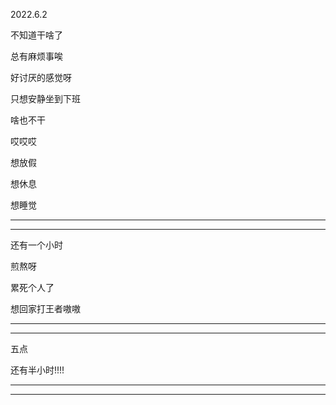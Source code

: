 2022.6.2

不知道干啥了

总有麻烦事唉

好讨厌的感觉呀

只想安静坐到下班

啥也不干

哎哎哎

想放假

想休息

想睡觉

-------

------

还有一个小时

煎熬呀

累死个人了

想回家打王者嗷嗷

------

------

五点

还有半小时!!!!

---------

---------------

